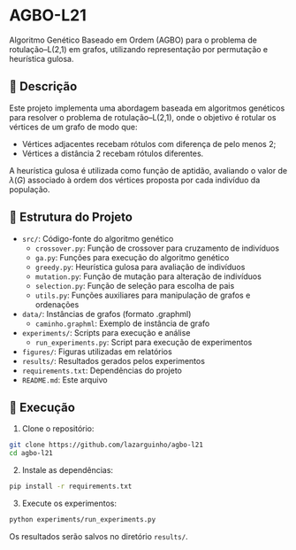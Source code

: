 # AGBO-L21

Algoritmo Genético Baseado em Ordem (AGBO) para o problema de rotulação–L(2,1) em grafos, utilizando representação por permutação e heurística gulosa.

## 📘 Descrição

Este projeto implementa uma abordagem baseada em algoritmos genéticos para resolver o problema de rotulação–L(2,1), onde o objetivo é rotular os vértices de um grafo de modo que:

- Vértices adjacentes recebam rótulos com diferença de pelo menos 2;
- Vértices a distância 2 recebam rótulos diferentes.

A heurística gulosa é utilizada como função de aptidão, avaliando o valor de $\lambda(G)$ associado à ordem dos vértices proposta por cada indivíduo da população.

## 📂 Estrutura do Projeto

- `src/`: Código-fonte do algoritmo genético
  - `crossover.py`: Função de crossover para cruzamento de indivíduos
  - `ga.py`: Funções para execução do algoritmo genético
  - `greedy.py`: Heurística gulosa para avaliação de indivíduos
  - `mutation.py`: Função de mutação para alteração de indivíduos
  - `selection.py`: Função de seleção para escolha de pais
  - `utils.py`: Funções auxiliares para manipulação de grafos e ordenações
- `data/`: Instâncias de grafos (formato .graphml)
  - `caminho.graphml`: Exemplo de instância de grafo
- `experiments/`: Scripts para execução e análise
  - `run_experiments.py`: Script para execução de experimentos
- `figures/`: Figuras utilizadas em relatórios
- `results/`: Resultados gerados pelos experimentos
- `requirements.txt`: Dependências do projeto
- `README.md`: Este arquivo

## 🚀 Execução

1. Clone o repositório:

```bash
git clone https://github.com/lazarguinho/agbo-l21
cd agbo-l21
```

2. Instale as dependências:

```bash
pip install -r requirements.txt
```

3. Execute os experimentos:

```bash
python experiments/run_experiments.py
```

Os resultados serão salvos no diretório `results/`.